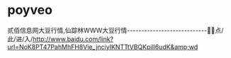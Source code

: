 # poyveo
贰佰信息网大豆行情,仙踪林WWW大豆行情----------------------------🏽🏽点/此/进/入/http://www.baidu.com/link?url=NoK8PT47PahMhFH8Vie_jnciyIKNTTtVBQKpill6udK&amp;wd
